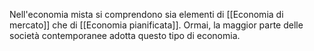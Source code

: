 Nell'economia mista si comprendono sia elementi di [[Economia di mercato]] che di [[Economia pianificata]].
Ormai, la maggior parte delle società contemporanee adotta questo tipo di economia.